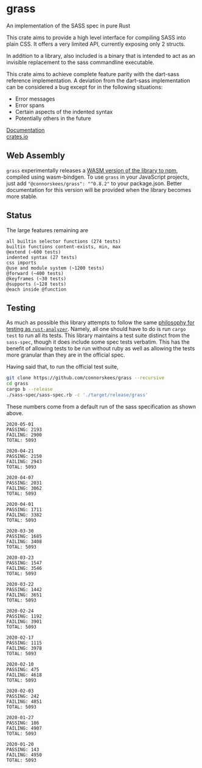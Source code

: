 # grass

An implementation of the SASS spec in pure Rust

This crate aims to provide a high level interface for compiling SASS into
plain CSS. It offers a very limited API, currently exposing only 2 structs.

In addition to a library, also included is a binary that is intended to act as an invisible
replacement to the sass commandline executable.

This crate aims to achieve complete feature parity with the dart-sass reference
implementation. A deviation from the dart-sass implementation can be considered
a bug except for in the following situations:

- Error messages
- Error spans
- Certain aspects of the indented syntax
- Potentially others in the future

[Documentation](https://docs.rs/grass/)  
[crates.io](https://crates.io/crates/grass)

## Web Assembly

`grass` experimentally releases a
[WASM version of the library to npm](https://www.npmjs.com/package/@connorskees/grass),
compiled using wasm-bindgen. To use `grass` in your JavaScript projects, just add
`"@connorskees/grass": "^0.8.2"` to your package.json. Better documentation
for this version will be provided when the library becomes more stable.

## Status

The large features remaining are

```
all builtin selector functions (274 tests)
builtin functions content-exists, min, max
@extend (~600 tests)
indented syntax (27 tests)
css imports
@use and module system (~1200 tests)
@forward (~400 tests)
@keyframes (~30 tests)
@supports (~128 tests)
@each inside @function
```

## Testing

As much as possible this library attempts to follow the same [philosophy for testing as
`rust-analyzer`](https://internals.rust-lang.org/t/experience-report-contributing-to-rust-lang-rust/12012/17).
Namely, all one should have to do is run `cargo test` to run all its tests.
This library maintains a test suite distinct from the `sass-spec`, though it
does include some spec tests verbatim. This has the benefit of allowing tests
to be run without ruby as well as allowing the tests more granular than they
are in the official spec.

Having said that, to run the official test suite,

```bash
git clone https://github.com/connorskees/grass --recursive
cd grass
cargo b --release
./sass-spec/sass-spec.rb -c './target/release/grass'
```

These numbers come from a default run of the sass specification as shown above.

```
2020-05-01
PASSING: 2193
FAILING: 2900
TOTAL: 5093
```

```
2020-04-21
PASSING: 2150
FAILING: 2943
TOTAL: 5093
```

```
2020-04-07
PASSING: 2031
FAILING: 3062
TOTAL: 5093
```

```
2020-04-01
PASSING: 1711
FAILING: 3382
TOTAL: 5093
```

```
2020-03-30
PASSING: 1685
FAILING: 3408
TOTAL: 5093
```

```
2020-03-23
PASSING: 1547
FAILING: 3546
TOTAL: 5093
```

```
2020-03-22
PASSING: 1442
FAILING: 3651
TOTAL: 5093
```

```
2020-02-24
PASSING: 1192
FAILING: 3901
TOTAL: 5093
```

```
2020-02-17
PASSING: 1115
FAILING: 3978
TOTAL: 5093
```

```
2020-02-10
PASSING: 475
FAILING: 4618
TOTAL: 5093
```

```
2020-02-03
PASSING: 242
FAILING: 4851
TOTAL: 5093
```

```
2020-01-27
PASSING: 186
FAILING: 4907
TOTAL: 5093
```

```
2020-01-20
PASSING: 143
FAILING: 4950
TOTAL: 5093
```
